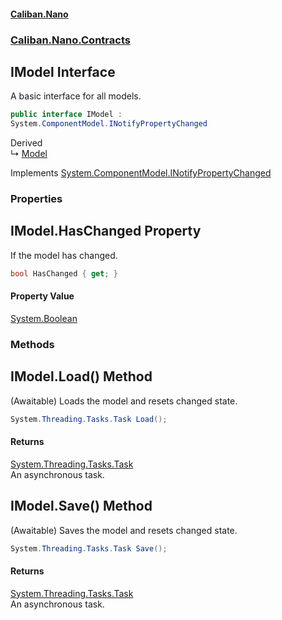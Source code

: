#### [Caliban.Nano](index.md 'index')
### [Caliban.Nano.Contracts](Caliban.Nano.Contracts.md 'Caliban.Nano.Contracts')

## IModel Interface

A basic interface for all models.

```csharp
public interface IModel :
System.ComponentModel.INotifyPropertyChanged
```

Derived  
&#8627; [Model](Caliban.Nano.Data.Model.md 'Caliban.Nano.Data.Model')

Implements [System.ComponentModel.INotifyPropertyChanged](https://docs.microsoft.com/en-us/dotnet/api/System.ComponentModel.INotifyPropertyChanged 'System.ComponentModel.INotifyPropertyChanged')
### Properties

<a name='Caliban.Nano.Contracts.IModel.HasChanged'></a>

## IModel.HasChanged Property

If the model has changed.

```csharp
bool HasChanged { get; }
```

#### Property Value
[System.Boolean](https://docs.microsoft.com/en-us/dotnet/api/System.Boolean 'System.Boolean')
### Methods

<a name='Caliban.Nano.Contracts.IModel.Load()'></a>

## IModel.Load() Method

(Awaitable) Loads the model and resets changed state.

```csharp
System.Threading.Tasks.Task Load();
```

#### Returns
[System.Threading.Tasks.Task](https://docs.microsoft.com/en-us/dotnet/api/System.Threading.Tasks.Task 'System.Threading.Tasks.Task')  
An asynchronous task.

<a name='Caliban.Nano.Contracts.IModel.Save()'></a>

## IModel.Save() Method

(Awaitable) Saves the model and resets changed state.

```csharp
System.Threading.Tasks.Task Save();
```

#### Returns
[System.Threading.Tasks.Task](https://docs.microsoft.com/en-us/dotnet/api/System.Threading.Tasks.Task 'System.Threading.Tasks.Task')  
An asynchronous task.